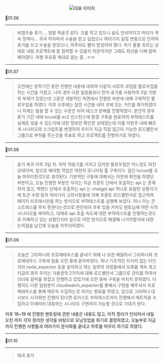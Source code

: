 <p align="center">
  <img src="https://img1.daumcdn.net/thumb/R1280x0/?scode=mtistory2&fname=https%3A%2F%2Fblog.kakaocdn.net%2Fdn%2FcBRf8s%2FbtsJpLquWMc%2FKbzCf52xTzFQSGzWgRv4Kk%2Fimg.png" alt="대표 이미지" />
</p>

📆01.06

---

> 비염수술 휴가.... 정말 죽을것 같다. 코를 막고 있으니 숨도 안쉬어지고 머리가 계속 띵하다... 귀국 하자마자 수술을 받고 싶었으나 여러가지 일정 변동으로 인하여 휴가를 쓰고 수술을 받았으나, 하루라도 빨리 받았어야 했다. 피가 줄줄 흐르는 상태로 내일 프로젝트에 잘 참여할 수 있을지 의문이지만 그래도 최선을 다해 참여해야겠다. 여행 후유증 제대로 앓는 중...ㅠㅠ

---

📆01.07

---

> 오전에는 방학기간 동안 진행한 내용에 대하여 다같이 서로의 과업을 팔로우업을 하는 시간을 가졌고, 나의 경우 다른 팀원들보다 먼저 휴가를 사용하여 3일 가량의 부재가 있었는데 그동안 개발적인 측면에서 진행한 부분에 대해 구체적인 팔로우업을 하였다. 이후 오후에는 잠깐 시간을 내어 코에 있는 거즈를 제거하였더니 이제는 말을 할 수 있는 수준은 되어 테스크 분배를 진행하였다. 본인의 경우 휴가 기간 내에 locust를 ec2 인스턴스에 환경 구축을 완료하여 부하테스트를 실제로 넣을 수 있는지에 대한 정보만 확인한 상태였는데 이를 이번주 내에 빠르게 시나리오와 스크립트를 변경하여 우리가 지금 직접 접근이 가능한 로드밸런서 그룹으로 부하를 주는것을 목표로 하고 프로젝트를 진행하기로 하였다,

---

📆01.08

---
> 휴가 복귀 이후 3일 차. 아직 적응기를 거치고 있지만 팔로우업은 어느정도 마친 상태이며, 앞으로 해야할 작업은 여전히 모니터링 툴 구축이다. 일단 locust를 오늘 마무리한것으로 생각된다. 기본적인 구동에 대해서는 이전에 확인을 하였던 부분이고, 오늘 진행한 부분은 우리는 지금 프론트 단에서 호출하는 api 는 존재하지 않고, 백엔드 단에서 호출하는 api 는 chatgpt api 하나로 유일한 상황이기에 토큰 수량 등의 여러가지 고려사항들에 의해 프론트 로드밸런서로 접근하여 페이지 리프레시만을 하는 방식으로 부하테스트를 실행해 보았다. 허나 이는 큰 스트레스를 주지 못한다는것으로 판단되어 추후 있을 카카오 멘토님께 어떤 식의 시나리오를 짜야하고, 대체로 api 호출 속도에 대한 부하테스트를 진행하는것으로 이해하고 있는 상황인지라 앞으로 어떤 방식으로 해결해 나가야할지에 대한 논의점을 남긴채 오늘을 마무리하였다.

---

📆01.09

---
> 오늘은 그라파나와 프로메테우스를 끝내기 위해 나 또한 매달려서 그라파나와 프로메테우스 구축에 힘을 오전 중에 쏟아부었다. 허나 기초적인 지식이 없는 터인지라 node_expector 등을 설치하고 하는 일련의 과정들에서 오류를 계속 겪고 지금의 경우 우리는 가용영역 2가지에 대해 로드밸런서 그룹으로 관리를 하여서 더더욱 갈피를 못잡고 진행하고 있었기에 오전 중에 구축을 마치지 못하였다. 다행히도 다른 팀원분이 cloudwatch_expector를 통해서 구현을 해주셔서 프로메테우스를 통해 매트릭 수집하는것 까지는 완료를 하였고, 앞으로 그라파나 대시보드 시각화만 진행이 된다면 로커스트 부하테스트까지 진행해서 매트릭을 수집하고 이에따라 대응하는 시나리오 구현까지 가능할 것으로 기대가 된다. 

이후 18~19 에 진행한 멘토링에 관한 내용은 내용도 많고, 아직 정리가 안되어서 내일 오전 까지 각자 정리한 생각을 바탕으로 모닝밋업을 하기로 결정하였고, 오늘부로 지금까지 진행한 사항들과 여러가지 문서화를 끝내고 하루를 마무리 하기로 하였다.



---

📆01.10

---
> 태국 휴가





